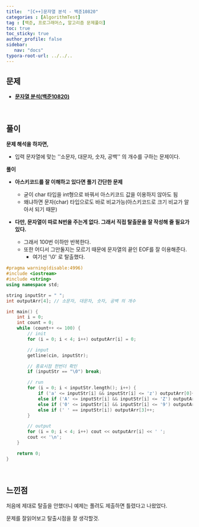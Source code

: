 ```yaml
---
title:  "[C++]문자열 분석 - 백준10820"
categories : [AlgorithmTest]
tag : [백준, 프로그래머스, 알고리즘 문제풀이]
toc: true
toc_sticky: true
author_profile: false
sidebar:
   nav: "docs"
typora-root-url: ../../..
---
```




## 문제

* **[문자열 분석(백준10820)](https://www.acmicpc.net/problem/10820)**

<br>

## 풀이

**문제 해석을 하자면,**

* 입력 문자열에 맞는 ''소문자, 대문자, 숫자, 공백'' 의 개수를 구하는 문제이다.



**풀이**

* **아스키코드를 잘 이해하고 있다면 풀기 간단한 문제**
  * 굳이 char 타입을 int형으로 바꿔서 아스키코드 값을 이용하지 않아도 됨
  * 왜냐하면 문자(char) 타입으로도 바로 비교가능(아스키코드로 크기 비교가 알아서 되기 때문)

* **다만, 문자열이 따로 N번을 주는게 없다. 그래서 직접 탈출문을 잘 작성해 줄 필요가 있다.**
  * 그래서 100번 이하만 반복한다.
  * 또한 어디서 그만둘지는 모르기 때문에 문자열의 끝인 EOF를 잘 이용해준다.
    * 여기선 '\0' 로 탈출했다.




```c++
#pragma warning(disable:4996)
#include <iostream>
#include <string>
using namespace std;

string inputStr = " ";
int outputArr[4]; // 소문자, 대문자, 숫자, 공백 의 개수

int main() {
	int i = 0;
	int count = 0;
	while (count++ <= 100) {
		// init
		for (i = 0; i < 4; i++) outputArr[i] = 0;

		// input
		getline(cin, inputStr);

		// 종료시점 한번더 확인
		if (inputStr == "\0") break;

		// run
		for (i = 0; i < inputStr.length(); i++) {
			if ('a' <= inputStr[i] && inputStr[i] <= 'z') outputArr[0]++;
			else if ('A' <= inputStr[i] && inputStr[i] <= 'Z') outputArr[1]++;
			else if ('0' <= inputStr[i] && inputStr[i] <= '9') outputArr[2]++;
			else if (' ' == inputStr[i]) outputArr[3]++;
		}

		// output
		for (i = 0; i < 4; i++) cout << outputArr[i] << ' ';
		cout << '\n';
	}

	return 0;
}
```

<br>

## 느낀점

처음에 제대로 탈출을 안했더니 예제는 풀려도 제출하면 틀렸다고 나왔었다.

문제를 잘읽어보고 탈출시점을 잘 생각할것.

